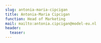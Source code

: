 ```yaml
---
slug: ⁠antonia-maria-cipcigan
title: ⁠Antonia-Maria Cipcigan
function: Head of Marketing
mail: mailto:antonia.cipcigan@model-eu.nl
header:
  teaser: 
---
```

